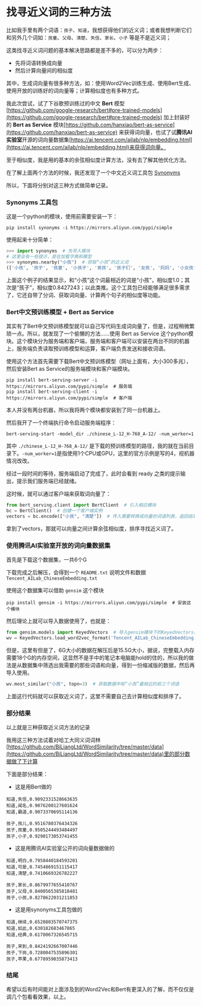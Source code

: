 # 找寻近义词的三种方法

比如我手里有两个词语：`孩子`、`知道`，我想获得他们的近义词；或者我想判断它们和另外几个词如：`孩童`、`父母`、`清楚`、`失信`、`家长`、`小子` 等是不是近义词；

这类找寻近义词问题的基本解决思路都是差不多的，可以分为两步：

- 先将词语转换成向量
- 然后计算向量间的相似度

其中，生成词向量有很多种方法，如：使用Word2Vec训练生成、使用Bert生成、使用开放的训练好的词向量等；计算相似度也有多种方式。

我此次尝试，试了下谷歌预训练过的中文 **Bert** 模型 [https://github.com/google-research/bert#pre-trained-models](https://github.com/google-research/bert#pre-trained-models) 加上封装好的 **Bert as Service** 模块[https://github.com/hanxiao/bert-as-service](https://github.com/hanxiao/bert-as-service) 来获得词向量，也试了试**腾讯AI实验室**开源的词向量数据集[https://ai.tencent.com/ailab/nlp/embedding.html](https://ai.tencent.com/ailab/nlp/embedding.html)来获得词向量。

至于相似度，我是用的基本的余弦相似度计算方法，没有去了解其他优化方法。

在了解上面两个方法的时候，我还发现了一个中文近义词工具包 [Synonyms](https://github.com/huyingxi/Synonyms) 

所以，下面将分别对这三种方式做简单记录。

### Synonyms 工具包

这是一个python的模块，使用前需要安装一下：

```shell
pip install synonyms -i https://mirrors.aliyun.com/pypi/simple
```

使用起来十分简单：

```python
>>> import synonyms  # 先导入模块
# 这里会有一些提示，是在加载字典和模型
>>> synonyms.nearby("小孩")  # 获取“小孩”的近义词
(['小孩', '孩子', '孩童', '小孩子', '男孩', '孩子们', '女孩', '妈妈', '小女孩', '男孩子'], [1.0, 0.8427243, 0.8069258, 0.7965132, 0.76880276, 0.75509995, 0.74481255, 0.7379649, 0.7226252, 0.71569645])
```

上面这个例子的结果显示，和“小孩”这个词最相近的词是“小孩”，相似度1.0；其次是“孩子”，相似度0.8427243；以此类推。这个工具包已经能够满足很多需求了，它还自带了分词、获取词向量、计算两个句子的相似度等功能。

### Bert中文预训练模型 + Bert as Service

其实有了Bert中文预训练模型就可以自己写代码生成词向量了，但是，过程稍微繁琐一点。所以，就发现了一个偷懒的方法……使用 Bert as Service 这个python模块。这个模块分为服务端和客户端，服务端和客户端可以安装在两台不同的机器上，服务端负责读取预训练模型和运算，客户端负责发送和接收词语。

使用这个方法首先需要下载Bert中文预训练模型（网址上面有，大小300多兆），然后安装Bert as Service的服务端模块和客户端模块。

```shell
pip install bert-serving-server -i https://mirrors.aliyun.com/pypi/simple  # 服务端
pip install bert-serving-client -i https://mirrors.aliyun.com/pypi/simple  # 客户端
```

本人并没有两台机器，所以我将两个模块都安装到了同一台机器上。

然后我开了一个终端执行命令启动服务端程序：

```shell
bert-serving-start -model_dir ./chinese_L-12_H-768_A-12/ -num_worker=1
```

其中 `./chinese_L-12_H-768_A-12/` 是下载的预训练模型的路径，我的就在当前目录下。`-num_worker=1`是指使用1个CPU或GPU，这里的官方示例是写的4，视机器情况改改。

经过一段时间的等待，服务端启动了完成了，此时会看到 ready 之类的提示输出，提示我们服务端已经就绪。

这时候，就可以通过客户端来获取词向量了：

```python
from bert_serving.client import BertClient  # 引入相应模块
bc = BertClient()  # 创建一个客户端实例
vectors = bc.encode(["小孩", "清楚"])  # 传入需要转换成向量的词语列表，返回结果是对应的向量列表
```

拿到了vectors，那就可以向量之间计算余弦相似度，排序寻找近义词了。

### 使用腾讯AI实验室开放的词向量数据集

首先是下载这个数据集，一共6个G

下载完成之后解压，会得到一个 `README.txt` 说明文件和数据 `Tencent_AILab_ChineseEmbedding.txt`

使用这个数据集可以借助 `gensim` 这个模块

```shell
pip install gensim -i https://mirrors.aliyun.com/pypi/simple  # 安装这个模块
```

然后理论上就可以导入数据使用了，也就是：

```python
from gensim.models import KeyedVectors  # 导入gensim模块下的KeyedVectors类，用于导入数据
wv = KeyedVectors.load_word2vec_format('Tencent_AILab_ChineseEmbedding.txt', binary=False)  # 导入词向量数据
```

但是，这里有但是了，6G大小的数据在解压后是15.5G大小，据说，完整载入内存需要18个G的内存空间，这显然不是手中的笔记本电脑能hold的住的，所以我的做法是从数据集中筛选出我需要的那些词语和向量，得到一份缩减版的数据，然后再导入使用。

```python
wv.most_similar("小孩", topn=3)  # 获取数据中和“小孩”最相近的前三个词语
```

上面这行代码就可以获取近义词了，这里不需要自己去计算相似度和排序了。

### 部分结果

以上就是三种获取近义词方法的记录

我用这三种方法试着对哈工大同义词词林[https://github.com/BiLiangLtd/WordSimilarity/tree/master/data](https://github.com/BiLiangLtd/WordSimilarity/tree/master/data)里的部分数据做了下计算

下面是部分结果：

- 这是用Bert做的

```
知道,失信,0.9092331528663635
知道,闻名,0.9076200127601624
知道,霸道,0.9073370695114136

孩子,孩儿,0.9516780376434326
孩子,孩童,0.9505244493484497
孩子,小子,0.9290173053741455
```

- 这是用腾讯AI实验室公开的词向量数据做的

```
知道,明白,0.7958440184593201
知道,可是,0.7454869151115417
知道,清楚,0.7410669326782227

孩子,家长,0.8679977655410767
孩子,父母,0.8400565385818481
孩子,小孩,0.8278622031211853
```

- 这是用synonyms工具包做的

```
知道,继续,0.6520803570747375
知道,如此,0.630182683467865
知道,经典,0.6178067326545715

孩子,来到,0.8424192667007446
孩子,下岗,0.7280047535896301
孩子,苹果,0.6778959035873413
```

### 结尾

希望以后有时间能对上面涉及到的Word2Vec和Bert有更深入的了解，而不仅仅是调几个包看看效果，以上。